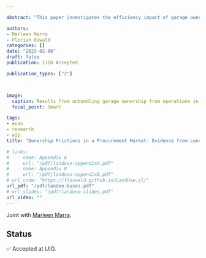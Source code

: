 ```yaml
---

abstract: "This paper investigates the efficiency impact of garage ownership frictions in the procurement of public bus transportation services in London. In this market, operators are less competitive for routes far from their garages, leading to local monopoly rents. Empty bus travel between garages and routes (*dead miles*) is found to account for about 13 percent of driving time in this market. Consequentially, sizeable effects of dead mile minutes on bids and procurement costs are estimated. Taking the urban context and the demand side as given, and treating this market as a typical network industry, counterfactual simulations evaluate the effect of unbundling the ownership of bus garages from the operation of the bus routes. Letting a central dispatcher allocate buses to garages would reduce total dead miles by 14%, with corresponding reductions in operating costs and harmful pollutant emissions."

authors:
- Marleen Marra
- Florian Oswald
categories: []
date: "2023-02-06"
draft: false
publication: IJIO Accepted

publication_types: ["2"]



image:
  caption: Results from unbundling garage ownership from operations in London bus procurement market
  focal_point: Smart

tags:
- econ
- research
- wip
title: "Ownership Frictions in a Procurement Market: Evidence from London Buses (Conditionally Accepted @ IJIO)"

# links:
#   - name: Appendix A
#     url: "/pdf/landuse-appendixA.pdf"
#   - name: Appendix B
#     url: "/pdf/landuse-appendixB.pdf"      
# url_code: "https://floswald.github.io/LandUse.jl/"
url_pdf: "/pdf/london-buses.pdf"
# url_slides: "/pdf/landuse-slides.pdf"
url_video: ""
---
```


Joint with [Marleen Marra](https://www.marleenmarra.nl).

## Status

✅ Accepted at IJIO.